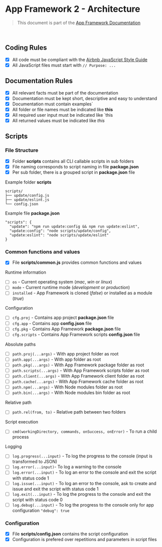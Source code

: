# App Framework 2 - Architecture

> This document is part of the [App Framework Documentation](../../README_V2.md#documentation)

<br />

## Coding Rules

- [x] All code must be compliant with the [Airbnb JavaScript Style Guide](https://github.com/airbnb/javascript)
- [x] All JavaScript files must start with `// Purpose: ...`

## Documentation Rules

- [x] All relevant facts must be part of the documentation
- [x] Documentation must be kept short, descriptive and easy to understand
- [x] Documentation must contain examples`
- [x] All folder or file names must be indicated like **this**
- [x] All required user input must be indicated like `this
- [x] All returned values must be indicated like *this*

## Scripts

### File Structure

- [x] Folder **scripts** contains all CLI callable scripts in sub folders
- [x] File naming corresponds to script naming in file **package.json**
- [x] Per sub folder, there is a grouped script in **package.json** file

Example folder **scripts**

```
scripts/
├── update/config.js
├── update/eslint.js
└── config.json
```

Example file **package.json**

```
"scripts": {
  "update": "npm run update:config && npm run update:eslint",
  "update:config": "node scripts/update/config",
  "update:eslint": "node scripts/update/eslint"
}
```

### Common functions and values

- [x] File **scripts/common.js** provides common functions and values

Runtime information

- [ ] `os` - Current operating system (*mac*, *win* or *linux*)
- [ ] `mode` - Current runtime mode (*development* or *production*)
- [ ] `installed` - App Framework is cloned (*false*) or installed as a module (*true*)

Configuration

- [ ] `cfg.proj` - Contains app project **package.json** file
- [ ] `cfg.app` - Contains app **config.json** file
- [ ] `cfg.pkg` - Contains App Framework **package.json** file
- [ ] `cfg.scripts` - Contains App Framework scripts **config.json** file

Absolute paths

- [ ] `path.proj(...args)` - With app project folder as root
- [ ] `path.app(...args)` - With app folder as root
- [ ] `path.pkg(...args)` - With App Framework package folder as root
- [ ] `path.scripts(...args)` - With App Framework scripts folder as root
- [ ] `path.client(...args)` - With App Framework client folder as root
- [ ] `path.cache(...args)` - With App Framework cache folder as root
- [ ] `path.npm(...args)` - With Node modules folder as root
- [ ] `path.bin(...args)` - With Node modules bin folder as root

Relative path

- [ ] `path.rel(from, to)` - Relative path between two folders

Script execution

- [ ] `cmd(workingDirectory, commands, onSuccess, onError)` - To run a child process

Logging

- [ ] `log.progress(...input)` - To log the progress to the console (input is transformed to JSON)
- [ ] `log.error(...input)`- To log a warning to the console
- [ ] `log.error(...input)` - To log an error to the console and exit the script with status code 1
- [ ] `log.issue(...input)` - To log an error to the console, ask to create and issue and exit the script with status code 1
- [ ] `log.exit(...input)` - To log the progress to the console and exit the script with status code 0
- [ ] `log.debug(...input)` - To log the progress to the console only for app configuration `"debug": true`

### Configuration

- [x] File **scripts/config.json** contains the script configuration
- [x] Configuration is prefered over repetitions and parameters in script files
